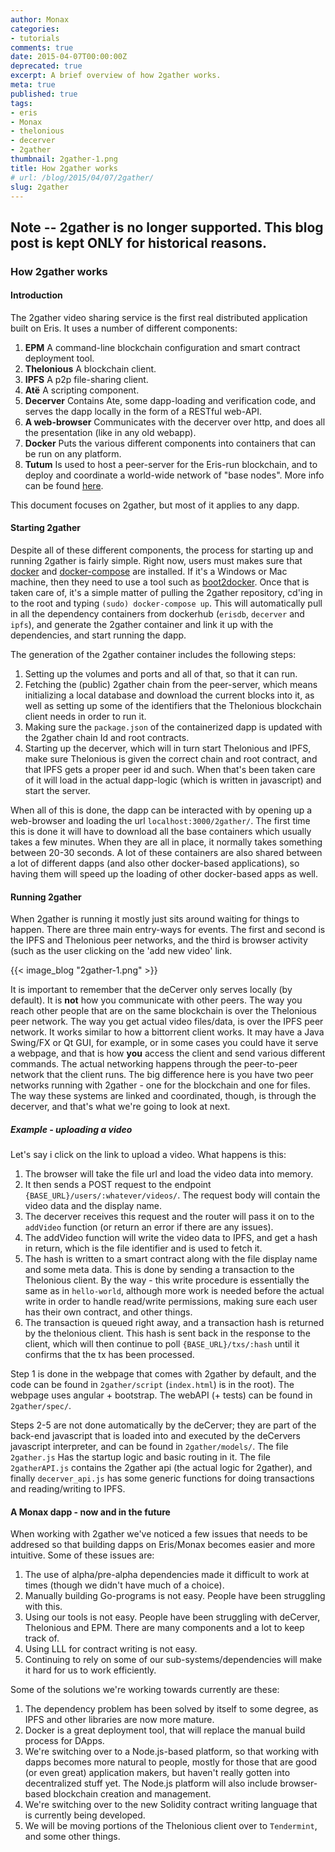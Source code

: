```yaml
---
author: Monax
categories:
- tutorials
comments: true
date: 2015-04-07T00:00:00Z
deprecated: true
excerpt: A brief overview of how 2gather works.
meta: true
published: true
tags:
- eris
- Monax
- thelonious
- decerver
- 2gather
thumbnail: 2gather-1.png
title: How 2gather works
# url: /blog/2015/04/07/2gather/
slug: 2gather
---
```


## **Note** -- 2gather is no longer supported. This blog post is kept **ONLY** for historical reasons.

### How 2gather works

#### Introduction

The 2gather video sharing service is the first real distributed application built on Eris. It uses a number of different components:

1. **EPM** A command-line blockchain configuration and smart contract deployment tool.
1. **Thelonious** A blockchain client.
2. **IPFS** A p2p file-sharing client.
3. **Atë** A scripting component.
4. **Decerver** Contains Ate, some dapp-loading and verification code, and serves the dapp locally in the form of a RESTful web-API.
5. **A web-browser** Communicates with the decerver over http, and does all the presentation (like in any old webapp).
6. **Docker** Puts the various different components into containers that can be run on any platform.
7. **Tutum** Is used to host a peer-server for the Eris-run blockchain, and to deploy and coordinate a world-wide network of "base nodes". More info can be found [here](/2015/04/01/peer-server-networks-current-paradigm/).

This document focuses on 2gather, but most of it applies to any dapp.

#### Starting 2gather

Despite all of these different components, the process for starting up and running 2gather is fairly simple. Right now, users must makes sure that [docker](https://www.docker.com/) and [docker-compose](https://docs.docker.com/compose/) are installed. If it's a Windows or Mac machine, then they need to use a tool such as [boot2docker](http://boot2docker.io/). Once that is taken care of, it's a simple matter of pulling the 2gather repository, cd'ing in to the root and typing `(sudo) docker-compose up`. This will automatically pull in all the dependency containers from dockerhub (`erisdb`, `decerver` and `ipfs`), and generate the 2gather container and link it up with the dependencies, and start running the dapp.

The generation of the 2gather container includes the following steps:

1. Setting up the volumes and ports and all of that, so that it can run.
2. Fetching the (public) 2gather chain from the peer-server, which means initializing a local database and download the current blocks into it, as well as setting up some of the identifiers that the Thelonious blockchain client needs in order to run it.
3. Making sure the `package.json` of the containerized dapp is updated with the 2gather chain Id and root contracts.
4. Starting up the decerver, which will in turn start Thelonious and IPFS, make sure Thelonious is given the correct chain and root contract, and that IPFS gets a proper peer id and such. When that's been taken care of it will load in the actual dapp-logic (which is written in javascript) and start the server.

When all of this is done, the dapp can be interacted with by opening up a web-browser and loading the url `localhost:3000/2gather/`. The first time this is done it will have to download all the base containers which usually takes a few minutes. When they are all in place, it normally takes something between 20-30 seconds. A lot of these containers are also shared between a lot of different dapps (and also other docker-based applications), so having them will speed up the loading of other docker-based apps as well.

#### Running 2gather

When 2gather is running it mostly just sits around waiting for things to happen. There are three main entry-ways for events. The first and second is the IPFS and Thelonious peer networks, and the third is browser activity (such as the user clicking on the 'add new video' link.

{{< image_blog "2gather-1.png" >}}

It is important to remember that the deCerver only serves locally (by default). It is **not** how you communicate with other peers. The way you reach other people that are on the same blockchain is over the Thelonious peer network. The way you get actual video files/data, is over the IPFS peer network. It works similar to how a bittorrent client works. It may have a Java Swing/FX or Qt GUI, for example, or in some cases you could have it serve a webpage, and that is how **you** access the client and send various different commands. The actual networking happens through the peer-to-peer network that the client runs. The big difference here is you have two peer networks running with 2gather - one for the blockchain and one for files. The way these systems are linked and coordinated, though, is through the decerver, and that's what we're going to look at next.

##### Example - uploading a video

Let's say i click on the link to upload a video. What happens is this:

1. The browser will take the file url and load the video data into memory.
2. It then sends a POST request to the endpoint `{BASE_URL}/users/:whatever/videos/`. The request body will contain the video data and the display name.
3. The decerver receives this request and the router will pass it on to the `addVideo` function (or return an error if there are any issues).
4. The addVideo function will write the video data to IPFS, and get a hash in return, which is the file identifier and is used to fetch it.
5. The hash is written to a smart contract along with the file display name and some meta data. This is done by sending a transaction to the Thelonious client. By the way - this write procedure is essentially the same as in `hello-world`, although more work is needed before the actual write in order to handle read/write permissions, making sure each user has their own contract, and other things.
5. The transaction is queued right away, and a transaction hash is returned by the thelonious client. This hash is sent back in the response to the client, which will then continue to poll `{BASE_URL}/txs/:hash` until it confirms that the tx has been processed.

Step 1 is done in the webpage that comes with 2gather by default, and the code can be found in `2gather/script` (`index.html`) is in the root). The webpage uses angular + bootstrap. The webAPI (+ tests) can be found in `2gather/spec/`.

Steps 2-5 are not done automatically by the deCerver; they are part of the back-end javascript that is loaded into and executed by the deCervers javascript interpreter, and can be found in `2gather/models/`. The file `2gather.js` Has the startup logic and basic routing in it. The file `2gatherAPI.js` contains the 2gather api (the actual logic for 2gather), and finally `decerver_api.js` has some generic functions for doing transactions and reading/writing to IPFS.

#### A Monax dapp - now and in the future

When working with 2gather we've noticed a few issues that needs to be addresed so that building dapps on Eris/Monax becomes easier and more intuitive. Some of these issues are:

1. The use of alpha/pre-alpha dependencies made it difficult to work at times (though we didn't have much of a choice).
2. Manually building Go-programs is not easy. People have been struggling with this.
3. Using our tools is not easy. People have been struggling with deCerver, Thelonious and EPM. There are many components and a lot to keep track of.
4. Using LLL for contract writing is not easy.
5. Continuing to rely on some of our sub-systems/dependencies will make it hard for us to work efficiently.

Some of the solutions we're working towards currently are these:

1. The dependency problem has been solved by itself to some degree, as IPFS and other libraries are now more mature.
2. Docker is a great deployment tool, that will replace the manual build process for DApps.
3. We're switching over to a Node.js-based platform, so that working with dapps becomes more natural to people, mostly for those that are good (or even great) application makers, but haven't really gotten into decentralized stuff yet. The Node.js platform will also include browser-based blockchain creation and management.
4. We're switching over to the new Solidity contract writing language that is currently being developed.
5. We will be moving portions of the Thelonious client over to `Tendermint`, and some other things.
